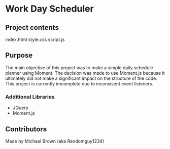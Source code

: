 # Work Day Scheduler


## Project contents
index.html
style.css
script.js

## Purpose
The main objective of this project was to make a simple daily schedule planner using Moment. The decision was made to use Moment.js because it ultimately did not make a significant impact on the structure of the code. This project is currently imcomplete due to inconsisent event listeners. 

### Additional Libraries
- JQuery
- Moment.js

## Contributors
Made by Michael Brown (aka Randomguy1234)